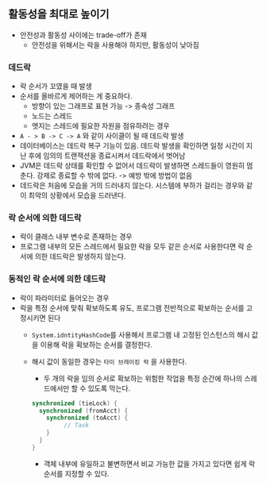 ## 활동성을 최대로 높이기

- 안전성과 활동성 사이에는 trade-off가 존재
    - 안전성을 위해서는 락을 사용해야 하지만, 활동성이 낮아짐

### 데드락

- 락 순서가 꼬였을 때 발생
- 순서를 올바르게 제어하는 게 중요하다.
    - 방향이 있는 그래프로 표현 가능 -> 종속성 그래프
    - 노드는 스레드
    - 엣지는 스레드에 필요한 자원을 점유하려는 경우
- `A - > B -> C -> A` 와 같이 사이클이 될 때 데드락 발생
- 데이터베이스는 데드락 복구 기능이 있음. 데드락 발생을 확인하면 일정 시간이 지난 후에 임의의 트랜잭션을 종료시켜서 데드락에서 벗어남
- JVM은 데드락 상태를 확인할 수 없어서 데드락이 발생하면 스레드들이 영원히 멈춘다. 강제로 종료할 수 밖에 없다. -> 예방 밖에 방법이 없음
- 데드락은 처음에 모습을 거의 드러내지 않는다. 시스템에 부하가 걸리는 경우와 같이 최악의 상황에서 모습을 드러낸다.

### 락 순서에 의한 데드락

- 락이 클래스 내부 변수로 존재하는 경우
- 프로그램 내부의 모든 스레드에서 필요한 락을 모두 같은 순서로 사용한다면 락 순서에 의한 데드락은 발생하지 않는다.

### 동적인 락 순서에 의한 데드락

- 락이 파라미터로 들어오는 경우
- 락을 특정 순서에 맞춰 확보하도록 유도, 프로그램 전반적으로 확보하는 순서를 고정시키면 된다
    - `System.idntityHashCode`를 사용해서 프로그램 내 고정된 인스턴스의 해시 값을 이용해 락을 확보하는 순서를 결정한다.
    - 해시 값이 동일한 경우는 `타이 브레이킹 락` 을 사용한다.
        - 두 개의 락을 임의 순서로 확보하는 위험한 작업을 특정 순간에 하나의 스레드에서만 할 수 있도록 막는다.

        ```java
        synchronized (tieLock) {
          synchronized (fromAcct) {
            synchronized (toAcct) {
        	     // Task
            }
          }
        }
        ```

        - 객체 내부에 유일하고 불변하면서 비교 가능한 값을 가지고 있다면 쉽게 락 순서를 지정할 수 있다.
